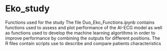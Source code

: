 # Eko_study
Functions used for the study
The file Duo_Eko_Functions.ipynb contains functions used to assess and plot performance of the AI-ECG model as well as functions used to develop the machine learning algortihms in order to improve performance by combining the outputs for different positions.
The R files contain scripts use to describe and compare patients characteristics
